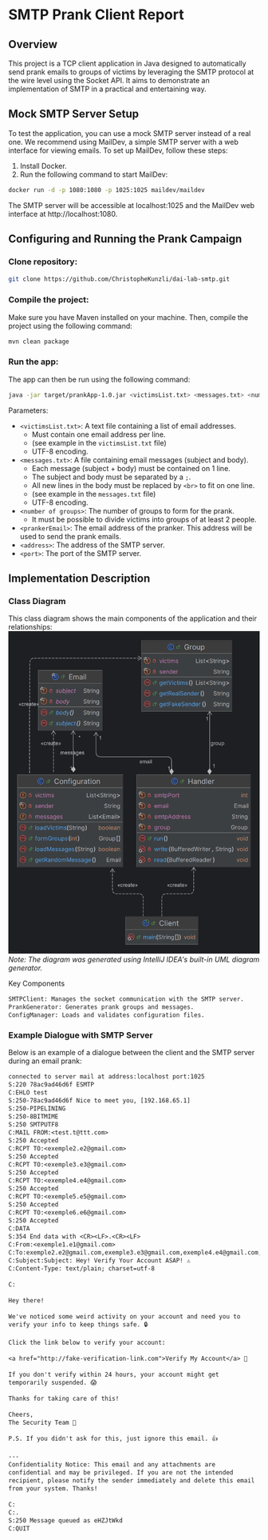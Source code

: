# SMTP Prank Client Report

## Overview

This project is a TCP client application in Java designed to automatically send prank emails to groups of victims by
leveraging the SMTP protocol at the wire level using the Socket API. It aims to demonstrate an implementation of SMTP in
a practical and entertaining way.

## Mock SMTP Server Setup

To test the application, you can use a mock SMTP server instead of a real one. We recommend using MailDev, a simple SMTP
server with a web interface for viewing emails. To set up MailDev, follow these steps:

1. Install Docker.
2. Run the following command to start MailDev:

```sh
docker run -d -p 1080:1080 -p 1025:1025 maildev/maildev
```

The SMTP server will be accessible at localhost:1025 and the MailDev web interface at http://localhost:1080.

## Configuring and Running the Prank Campaign

### Clone repository:

```sh
git clone https://github.com/ChristopheKunzli/dai-lab-smtp.git  
```

### Compile the project:

Make sure you have Maven installed on your machine. Then, compile the project using the following command:

``` sh
mvn clean package
```

### Run the app:

The app can then be run using the following command:

``` sh
java -jar target/prankApp-1.0.jar <victimsList.txt> <messages.txt> <number of groups> <prankerEmail> <address> <port>
```

Parameters:

- `<victimsList.txt>`: A text file containing a list of email addresses.
    - Must contain one email address per line.
    - (see example in the `victimsList.txt` file)
    - UTF-8 encoding.
- `<messages.txt>`: A file containing email messages (subject and body).
    - Each message (subject + body) must be contained on 1 line.
    - The subject and body must be separated by a `;`.
    - All new lines in the body must be replaced by `<br>` to fit on one line.
    - (see example in the `messages.txt` file)
    - UTF-8 encoding.
- `<number of groups>`: The number of groups to form for the prank.
    - It must be possible to divide victims into groups of at least 2 people.
- `<prankerEmail>`: The email address of the pranker. This address will be used to send the prank emails.
- `<address>`: The address of the SMTP server.
- `<port>`: The port of the SMTP server.

## Implementation Description

### Class Diagram

This class diagram shows the main components of the application and their relationships:
![Class Diagram](figures/src.png)
*Note: The diagram was generated using IntelliJ IDEA's built-in UML diagram generator.*

Key Components

    SMTPClient: Manages the socket communication with the SMTP server.
    PrankGenerator: Generates prank groups and messages.
    ConfigManager: Loads and validates configuration files.

### Example Dialogue with SMTP Server

Below is an example of a dialogue between the client and the SMTP server during an email prank:

```
connected to server mail at address:localhost port:1025
S:220 78ac9ad46d6f ESMTP
C:EHLO test
S:250-78ac9ad46d6f Nice to meet you, [192.168.65.1]
S:250-PIPELINING
S:250-8BITMIME
S:250 SMTPUTF8
C:MAIL FROM:<test.t@ttt.com>
S:250 Accepted
C:RCPT TO:<exemple2.e2@gmail.com>
S:250 Accepted
C:RCPT TO:<exemple3.e3@gmail.com>
S:250 Accepted
C:RCPT TO:<exemple4.e4@gmail.com>
S:250 Accepted
C:RCPT TO:<exemple5.e5@gmail.com>
S:250 Accepted
C:RCPT TO:<exemple6.e6@gmail.com>
S:250 Accepted
C:DATA
S:354 End data with <CR><LF>.<CR><LF>
C:From:<exemple1.e1@gmail.com>
C:To:exemple2.e2@gmail.com,exemple3.e3@gmail.com,exemple4.e4@gmail.com,exemple5.e5@gmail.com,exemple6.e6@gmail.com
C:Subject:Subject: Hey! Verify Your Account ASAP! ⚠️
C:Content-Type: text/plain; charset=utf-8

C:

Hey there!

We've noticed some weird activity on your account and need you to verify your info to keep things safe. 🔒

Click the link below to verify your account:

<a href="http://fake-verification-link.com">Verify My Account</a> 🚀

If you don't verify within 24 hours, your account might get temporarily suspended. 😱

Thanks for taking care of this!

Cheers,
The Security Team 👾

P.S. If you didn't ask for this, just ignore this email. 👍

---
Confidentiality Notice: This email and any attachments are confidential and may be privileged. If you are not the intended recipient, please notify the sender immediately and delete this email from your system. Thanks!

C:
C:.
S:250 Message queued as eHZJtWkd
C:QUIT

```